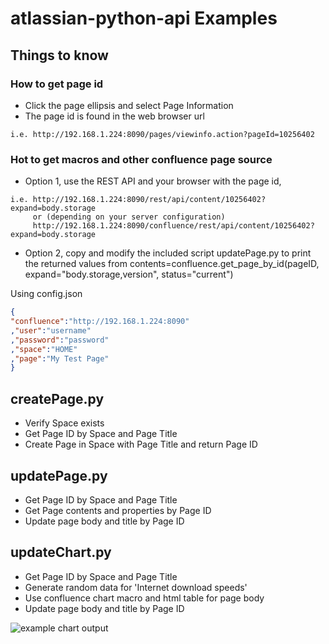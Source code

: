 # atlassian-python-api Examples

## Things to know
### How to get page id
 * Click the page ellipsis and select Page Information
 * The page id is found in the web browser url
 ```
 i.e. http://192.168.1.224:8090/pages/viewinfo.action?pageId=10256402
 ```
### Hot to get macros and other confluence page source
 * Option 1, use the REST API and your browser with the page id, 
 ```
 i.e. http://192.168.1.224:8090/rest/api/content/10256402?expand=body.storage 
      or (depending on your server configuration) 
      http://192.168.1.224:8090/confluence/rest/api/content/10256402?expand=body.storage 
 ````
 * Option 2, copy and modify the included script updatePage.py to print the returned values from contents=confluence.get_page_by_id(pageID, expand="body.storage,version", status="current")

Using config.json
   ```json
{
  "confluence":"http://192.168.1.224:8090"
 ,"user":"username"
 ,"password":"password"
 ,"space":"HOME"
 ,"page":"My Test Page"
}
   ```

## createPage.py
  * Verify Space exists
  * Get Page ID by Space and Page Title
  * Create Page in Space with Page Title and return Page ID
  
## updatePage.py
  * Get Page ID by Space and Page Title
  * Get Page contents and properties by Page ID
  * Update page body and title by Page ID

## updateChart.py
  * Get Page ID by Space and Page Title
  * Generate random data for 'Internet download speeds'
  * Use confluence chart macro and html table for page body
  * Update page body and title by Page ID
  
 ![example chart output](https://github.com/rajdor/pythonConfluenceExamples/blob/master/updateChart.png?raw=true)
 
 
